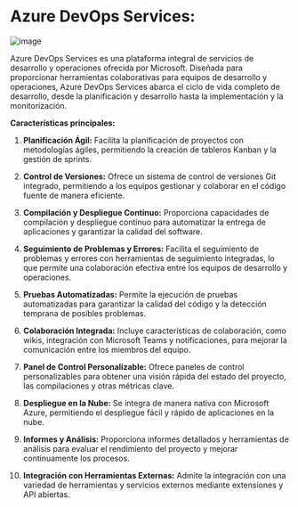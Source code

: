 # Azure DevOps Services:

![image](https://github.com/camposchaconjosemaria/Ansible/assets/114906855/08781b1d-a871-428d-84a9-1c0a6fceaa28)


Azure DevOps Services es una plataforma integral de servicios de desarrollo y operaciones ofrecida por Microsoft. Diseñada para proporcionar herramientas colaborativas para equipos de desarrollo y operaciones, Azure DevOps Services abarca el ciclo de vida completo de desarrollo, desde la planificación y desarrollo hasta la implementación y la monitorización.

**Características principales:**

1. **Planificación Ágil:** Facilita la planificación de proyectos con metodologías ágiles, permitiendo la creación de tableros Kanban y la gestión de sprints.

2. **Control de Versiones:** Ofrece un sistema de control de versiones Git integrado, permitiendo a los equipos gestionar y colaborar en el código fuente de manera eficiente.

3. **Compilación y Despliegue Continuo:** Proporciona capacidades de compilación y despliegue continuo para automatizar la entrega de aplicaciones y garantizar la calidad del software.

4. **Seguimiento de Problemas y Errores:** Facilita el seguimiento de problemas y errores con herramientas de seguimiento integradas, lo que permite una colaboración efectiva entre los equipos de desarrollo y operaciones.

5. **Pruebas Automatizadas:** Permite la ejecución de pruebas automatizadas para garantizar la calidad del código y la detección temprana de posibles problemas.

6. **Colaboración Integrada:** Incluye características de colaboración, como wikis, integración con Microsoft Teams y notificaciones, para mejorar la comunicación entre los miembros del equipo.

7. **Panel de Control Personalizable:** Ofrece paneles de control personalizables para obtener una visión rápida del estado del proyecto, las compilaciones y otras métricas clave.

8. **Despliegue en la Nube:** Se integra de manera nativa con Microsoft Azure, permitiendo el despliegue fácil y rápido de aplicaciones en la nube.

9. **Informes y Análisis:** Proporciona informes detallados y herramientas de análisis para evaluar el rendimiento del proyecto y mejorar continuamente los procesos.

10. **Integración con Herramientas Externas:** Admite la integración con una variedad de herramientas y servicios externos mediante extensiones y API abiertas.

